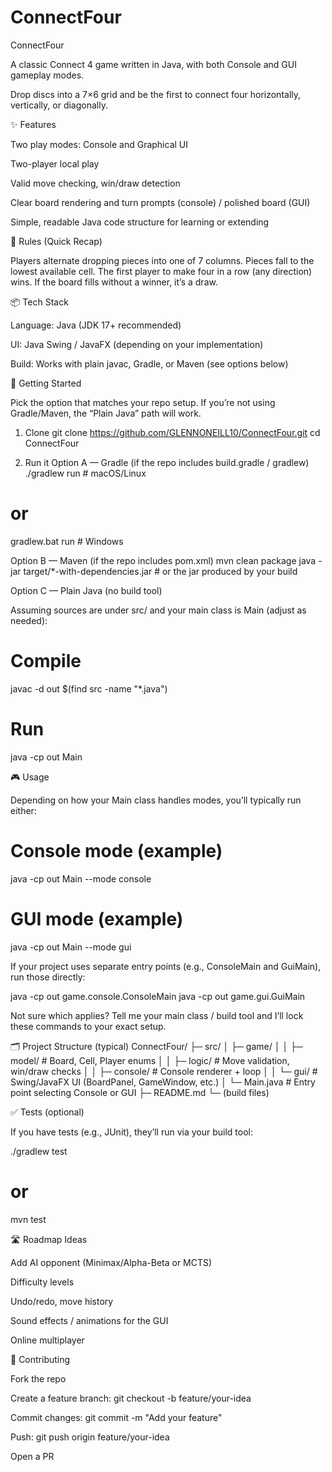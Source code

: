 # ConnectFour
ConnectFour

A classic Connect 4 game written in Java, with both Console and GUI gameplay modes.

Drop discs into a 7×6 grid and be the first to connect four horizontally, vertically, or diagonally.

✨ Features

Two play modes: Console and Graphical UI

Two-player local play

Valid move checking, win/draw detection

Clear board rendering and turn prompts (console) / polished board (GUI)

Simple, readable Java code structure for learning or extending

🧠 Rules (Quick Recap)

Players alternate dropping pieces into one of 7 columns. Pieces fall to the lowest available cell.
The first player to make four in a row (any direction) wins. If the board fills without a winner, it’s a draw.

📦 Tech Stack

Language: Java (JDK 17+ recommended)

UI: Java Swing / JavaFX (depending on your implementation)

Build: Works with plain javac, Gradle, or Maven (see options below)

🚀 Getting Started

Pick the option that matches your repo setup. If you’re not using Gradle/Maven, the “Plain Java” path will work.

1) Clone
git clone https://github.com/GLENNONEILL10/ConnectFour.git
cd ConnectFour

2) Run it
Option A — Gradle (if the repo includes build.gradle / gradlew)
./gradlew run              # macOS/Linux
# or
gradlew.bat run            # Windows

Option B — Maven (if the repo includes pom.xml)
mvn clean package
java -jar target/*-with-dependencies.jar   # or the jar produced by your build

Option C — Plain Java (no build tool)

Assuming sources are under src/ and your main class is Main (adjust as needed):

# Compile
javac -d out $(find src -name "*.java")
# Run
java -cp out Main

🎮 Usage

Depending on how your Main class handles modes, you’ll typically run either:

# Console mode (example)
java -cp out Main --mode console
# GUI mode (example)
java -cp out Main --mode gui


If your project uses separate entry points (e.g., ConsoleMain and GuiMain), run those directly:

java -cp out game.console.ConsoleMain
java -cp out game.gui.GuiMain


Not sure which applies? Tell me your main class / build tool and I’ll lock these commands to your exact setup.

🗂️ Project Structure (typical)
ConnectFour/
├─ src/
│  ├─ game/
│  │  ├─ model/        # Board, Cell, Player enums
│  │  ├─ logic/        # Move validation, win/draw checks
│  │  ├─ console/      # Console renderer + loop
│  │  └─ gui/          # Swing/JavaFX UI (BoardPanel, GameWindow, etc.)
│  └─ Main.java        # Entry point selecting Console or GUI
├─ README.md
└─ (build files)

✅ Tests (optional)

If you have tests (e.g., JUnit), they’ll run via your build tool:

./gradlew test
# or
mvn test

🛣️ Roadmap Ideas

Add AI opponent (Minimax/Alpha-Beta or MCTS)

Difficulty levels

Undo/redo, move history

Sound effects / animations for the GUI

Online multiplayer

🤝 Contributing

Fork the repo

Create a feature branch: git checkout -b feature/your-idea

Commit changes: git commit -m "Add your feature"

Push: git push origin feature/your-idea

Open a PR
